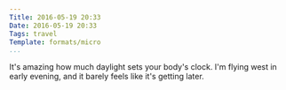 ```yaml
---
Title: 2016-05-19 20:33
Date: 2016-05-19 20:33
Tags: travel
Template: formats/micro
...
```



It's amazing how much daylight sets your body's clock. I'm flying west in early evening, and it barely feels like it's getting later.
